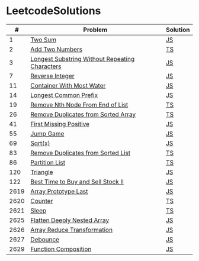 # LeetcodeSolutions

| # | Problem | Solution |
|---| ------- | -------- |
|1|[Two Sum](https://leetcode.com/problems/two-sum/)|[JS](https://github.com/MohammadJB/LeetcodeSolutions/blob/master/solutions/twoSum.js)|
|2|[Add Two Numbers](https://leetcode.com/problems/add-two-numbers/)|[TS](https://github.com/MohammadJB/LeetcodeSolutions/blob/master/solutions/addTwoNumbers.ts)|
|3|[Longest Substring Without Repeating Characters](https://leetcode.com/problems/longest-substring-without-repeating-characters/)|[JS](https://github.com/MohammadJB/LeetcodeSolutions/blob/master/solutions/longestSubstringWithoutRepeatingCharacters.js)|
|7|[Reverse Integer](https://leetcode.com/problems/reverse-integer/)|[JS](https://github.com/MohammadJB/LeetcodeSolutions/blob/master/solutions/reverseInteger.js)|
|11|[Container With Most Water](https://leetcode.com/problems/container-with-most-water/)|[JS](https://github.com/MohammadJB/LeetcodeSolutions/blob/master/solutions/containerWithMostWater.js)|
|14|[Longest Common Prefix](https://leetcode.com/problems/longest-common-prefix/)|[JS](https://github.com/MohammadJB/LeetcodeSolutions/blob/master/solutions/longestCommonPrefix.js)|
|19|[Remove Nth Node From End of List](https://leetcode.com/problems/remove-nth-node-from-end-of-list/)|[TS](https://github.com/MohammadJB/LeetcodeSolutions/blob/master/solutions/removeNthNodeFromEndOfList.ts)|
|26|[Remove Duplicates from Sorted Array](https://leetcode.com/problems/remove-duplicates-from-sorted-array/)|[TS](https://github.com/MohammadJB/LeetcodeSolutions/blob/master/solutions/removeDuplicatesFromSortedArray.ts)|
|41|[First Missing Positive](https://leetcode.com/problems/first-missing-positive/)|[JS](https://github.com/MohammadJB/LeetcodeSolutions/blob/master/solutions/firstMissingPositive.js)|
|55|[Jump Game](https://leetcode.com/problems/jump-game/)|[JS](https://github.com/MohammadJB/LeetcodeSolutions/blob/master/solutions/jumpGame.js)|
|69|[Sqrt(x)](https://leetcode.com/problems/sqrtx/)|[JS](https://github.com/MohammadJB/LeetcodeSolutions/blob/master/solutions/sqrt.js)|
|83|[Remove Duplicates from Sorted List](https://leetcode.com/problems/remove-duplicates-from-sorted-list/)|[TS](https://github.com/MohammadJB/LeetcodeSolutions/blob/master/solutions/removeDuplicatesFromSortedList.ts)|
|86|[Partition List](https://leetcode.com/problems/partition-list/)|[TS](https://github.com/MohammadJB/LeetcodeSolutions/blob/master/solutions/partitionList.ts)|
|120|[Triangle](https://leetcode.com/problems/triangle/)|[JS](https://github.com/MohammadJB/LeetcodeSolutions/blob/master/solutions/triangle.js)|
|122|[Best Time to Buy and Sell Stock II](https://leetcode.com/problems/best-time-to-buy-and-sell-stock-ii/)|[JS](https://github.com/MohammadJB/LeetcodeSolutions/blob/master/solutions/bestTimeToBuyAndSellStockII.js)|
|2619|[Array Prototype Last](https://leetcode.com/problems/array-prototype-last/)|[JS](https://github.com/MohammadJB/LeetcodeSolutions/blob/master/solutions/arrayPrototypeLast.js)|
|2620|[Counter](https://leetcode.com/problems/counter/)|[TS](https://github.com/MohammadJB/LeetcodeSolutions/blob/master/solutions/counter.ts)|
|2621|[Sleep](https://leetcode.com/problems/sleep/)|[TS](https://github.com/MohammadJB/LeetcodeSolutions/blob/master/solutions/sleep.ts)|
|2625|[Flatten Deeply Nested Array](https://leetcode.com/problems/flatten-deeply-nested-array/)|[JS](https://github.com/MohammadJB/LeetcodeSolutions/blob/master/solutions/flattenDeeplyNestedArray.js)|
|2626|[Array Reduce Transformation](https://leetcode.com/problems/array-reduce-transformation/)|[JS](https://github.com/MohammadJB/LeetcodeSolutions/blob/master/solutions/arrayReduceTransformation.js)|
|2627|[Debounce](https://leetcode.com/problems/debounce/)|[JS](https://github.com/MohammadJB/LeetcodeSolutions/blob/master/solutions/debounce.js)|
|2629|[Function Composition](https://leetcode.com/problems/function-composition/)|[JS](https://github.com/MohammadJB/LeetcodeSolutions/blob/master/solutions/functionComposition.js)|